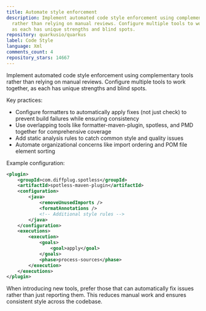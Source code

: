 ```yaml
---
title: Automate style enforcement
description: Implement automated code style enforcement using complementary tools
  rather than relying on manual reviews. Configure multiple tools to work together,
  as each has unique strengths and blind spots.
repository: quarkusio/quarkus
label: Code Style
language: Xml
comments_count: 4
repository_stars: 14667
---
```


Implement automated code style enforcement using complementary tools rather than relying on manual reviews. Configure multiple tools to work together, as each has unique strengths and blind spots.

Key practices:
- Configure formatters to automatically apply fixes (not just check) to prevent build failures while ensuring consistency
- Use overlapping tools like formatter-maven-plugin, spotless, and PMD together for comprehensive coverage
- Add static analysis rules to catch common style and quality issues
- Automate organizational concerns like import ordering and POM file element sorting

Example configuration:

```xml
<plugin>
    <groupId>com.diffplug.spotless</groupId>
    <artifactId>spotless-maven-plugin</artifactId>
    <configuration>
        <java>
            <removeUnusedImports />
            <formatAnnotations />
            <!-- Additional style rules -->
        </java>
    </configuration>
    <executions>
        <execution>
            <goals>
                <goal>apply</goal>
            </goals>
            <phase>process-sources</phase>
        </execution>
    </executions>
</plugin>
```

When introducing new tools, prefer those that can automatically fix issues rather than just reporting them. This reduces manual work and ensures consistent style across the codebase.